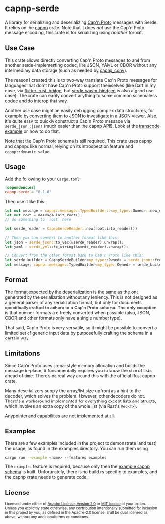 # capnp-serde

A library for serializing and deserializing [Cap'n Proto](https://capnproto.org/) messages with Serde. It relies on the [capnp](https://github.com/capnproto/capnproto-rust) crate. Note that it does *not* use the Cap'n Proto message encoding, this crate is for serializing using *another* format.

## Use Case

This crate allows directly converting Cap'n Proto messages to and from another serde-implementing codec, like JSON, YAML or CBOR without any intermediary data storage (such as needed by [capnp_conv](https://github.com/aikalant/capnp_conv)).

The reason I created this is to two-way translate Cap'n Proto messages for languages that don't have Cap'n Proto support themselves (like Dart in my case, via [flutter_rust_bridge](https://github.com/fzyzcjy/flutter_rust_bridge/), but [serde-wasm-bindgen](https://github.com/RReverser/serde-wasm-bindgen) is also a good use case). The crate can easily convert anything to some common schemaless codec and do interop that way.

Another use case might be easily debugging complex data structures, for example by converting them to JSON to investigate in a JSON viewer. Also, it's quite easy to quickly construct a Cap'n Proto message via `serde_json::json!` (much easier than the capnp API!). Look at the [transcode example](examples/transcode.rs) on how to do that.

Note that the Cap'n Proto schema is still required. This crate uses capnp and capnpc like normal, relying on its introspection feature and `capnp::dynamic_value`.

## Usage

Add the following to your `Cargo.toml`:

```toml
[dependencies]
capnp-serde = "0.1.0"
```

Then use it like this:

```rs
let mut message = capnp::message::TypedBuilder::<my_type::Owned>::new_default();
let mut root = message.init_root();
// do something to `root` here

let serde_reader = CapnpSerdeReader::new(root.into_reader());

// Then you can convert to another format like this:
let json = serde_json::to_vec(&serde_reader).unwrap();
let yaml = serde_yml::to_string(&serde_reader).unwrap();

// Convert from the other format back to Cap'n Proto like this:
let serde_builder = CapnpSerdeBuilder<my_type::Owned> = serde_json::from_slice(&json).unwrap();
let message: capnp::message::TypedBuilder<my_type::Owned> = serde_builder.into_inner();
```

## Format

The format expected by the deserialization is the same as the one generated by the serialization without any leniency. This is not designed as a general parser of any serialization format, but only for documents specifically crafted to adhere to a Cap'n Proto schema. The only exception is that number formats are freely converted when possible (also, JSON, CBOR and other formats only have a single number type).

That said, Cap'n Proto is very versatile, so it might be possible to convert a limited set of generic input data by purposefully crafting the schema in a certain way.

## Limitations

Since Cap’n Proto uses arena-style memory allocation and builds the message in-place, it fundamentally requires you to know the size of lists ahead of time. There’s no real way around this with the official Rust capnp crate.

Many deserializers supply the array/list size upfront as a hint to the decoder, which solves the problem. However, other decoders do not. There's a workaround implemented for everything except lists and structs, which involves an extra copy of the whole list (via Rust's `Vec<T>`).

Anypointer and capabilities are not implemented at all.

## Examples

There are a few examples included in the project to demonstrate (and test) the usage, as found in the examples directory. You can run them using

```sh
cargo run --example <name> --features examples
```

The `examples` feature is required, because only then the <a href="examples-capnp/example.capnp">example capnp schema</a> is built. Unforunately, there is no build.rs specific to examples, and the capnp crate needs to generate code.

## License

<sup>
Licensed under either of <a href="LICENSE-APACHE">Apache License, Version 2.0</a> or <a href="LICENSE-MIT">MIT license</a> at your option.
</sup>

<br>

<sub>
Unless you explicitly state otherwise, any contribution intentionally submitted for inclusion in this project by you, as defined in the Apache-2.0 license, shall be dual licensed as above, without any additional terms or conditions.
</sub>
